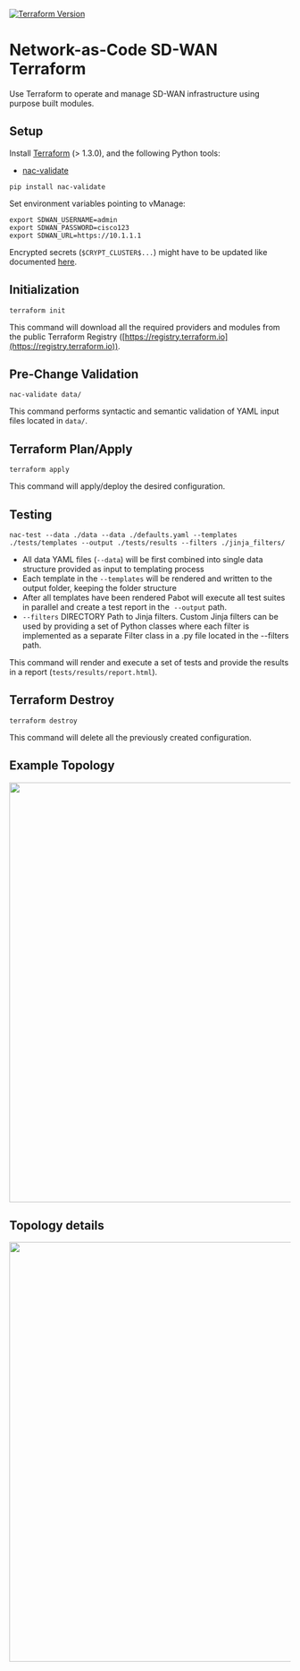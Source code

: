 [![Terraform Version](https://img.shields.io/badge/terraform-%5E1.3-blue)](https://www.terraform.io)

# Network-as-Code SD-WAN Terraform

Use Terraform to operate and manage SD-WAN infrastructure using purpose built modules.

## Setup

Install [Terraform](https://www.terraform.io/downloads) (> 1.3.0), and the following Python tools:

- [nac-validate](https://github.com/netascode/nac-validate)

```shell
pip install nac-validate
```

Set environment variables pointing to vManage:

```shell
export SDWAN_USERNAME=admin
export SDWAN_PASSWORD=cisco123
export SDWAN_URL=https://10.1.1.1
```

Encrypted secrets (`$CRYPT_CLUSTER$...`) might have to be updated like documented [here](https://wwwin-github.cisco.com/AS-Customer/sdwanac).

## Initialization

```shell
terraform init
```

This command will download all the required providers and modules from the public Terraform Registry ([https://registry.terraform.io](https://registry.terraform.io)).

## Pre-Change Validation

```shell
nac-validate data/
```

This command performs syntactic and semantic validation of YAML input files located in `data/`.

## Terraform Plan/Apply

```shell
terraform apply
```

This command will apply/deploy the desired configuration.

## Testing

```shell
nac-test --data ./data --data ./defaults.yaml --templates ./tests/templates --output ./tests/results --filters ./jinja_filters/
```
* All data YAML files (```--data```) will be first combined into single data structure provided as input to templating process
* Each template  in the ```--templates``` will be rendered and written to the output folder, keeping the folder structure
* After all templates have been rendered Pabot will execute all test suites in parallel and create a test report in the  ```--output``` path.
* ```--filters``` DIRECTORY Path to Jinja filters. Custom Jinja filters can be used by providing a set of Python classes where each filter is implemented as a separate Filter class in a .py file located in the --filters path. 

This command will render and execute a set of tests and provide the results in a report (`tests/results/report.html`).

## Terraform Destroy

```shell
terraform destroy
```

This command will delete all the previously created configuration.

## Example Topology

<img src="standard-large-20.9/Topology-sdwan-large.png" width="750"/>

## Topology details

<img src="standard-large-20.9/Topology-data.png" width="750"/>
